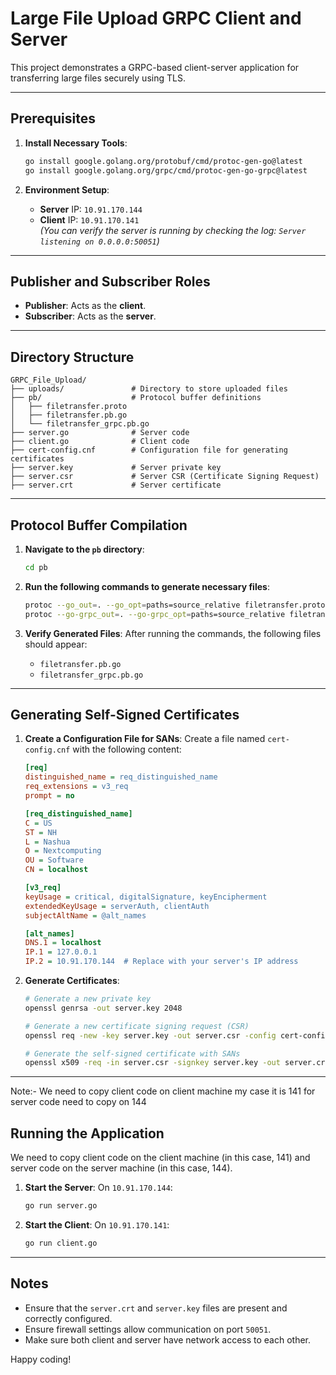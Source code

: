 
# Large File Upload GRPC Client and Server

This project demonstrates a GRPC-based client-server application for transferring large files securely using TLS.

---

## Prerequisites

1. **Install Necessary Tools**:
   ```bash
   go install google.golang.org/protobuf/cmd/protoc-gen-go@latest
   go install google.golang.org/grpc/cmd/protoc-gen-go-grpc@latest
   ```

2. **Environment Setup**:
   - **Server** IP: `10.91.170.144`  
   - **Client** IP: `10.91.170.141`  
   *(You can verify the server is running by checking the log: `Server listening on 0.0.0.0:50051`)*

---

## Publisher and Subscriber Roles

- **Publisher**: Acts as the **client**.  
- **Subscriber**: Acts as the **server**.

---

## Directory Structure

```plaintext
GRPC_File_Upload/
├── uploads/               # Directory to store uploaded files
├── pb/                    # Protocol buffer definitions
│   ├── filetransfer.proto
│   ├── filetransfer.pb.go
│   └── filetransfer_grpc.pb.go
├── server.go              # Server code
├── client.go              # Client code
├── cert-config.cnf        # Configuration file for generating certificates
├── server.key             # Server private key
├── server.csr             # Server CSR (Certificate Signing Request)
├── server.crt             # Server certificate
```

---

## Protocol Buffer Compilation

1. **Navigate to the `pb` directory**:
   ```bash
   cd pb
   ```

2. **Run the following commands to generate necessary files**:
   ```bash
   protoc --go_out=. --go_opt=paths=source_relative filetransfer.proto
   protoc --go-grpc_out=. --go-grpc_opt=paths=source_relative filetransfer.proto
   ```

3. **Verify Generated Files**:
   After running the commands, the following files should appear:
   - `filetransfer.pb.go`
   - `filetransfer_grpc.pb.go`

---

## Generating Self-Signed Certificates

1. **Create a Configuration File for SANs**:
   Create a file named `cert-config.cnf` with the following content:

   ```ini
   [req]
   distinguished_name = req_distinguished_name
   req_extensions = v3_req
   prompt = no

   [req_distinguished_name]
   C = US
   ST = NH
   L = Nashua
   O = Nextcomputing
   OU = Software
   CN = localhost

   [v3_req]
   keyUsage = critical, digitalSignature, keyEncipherment
   extendedKeyUsage = serverAuth, clientAuth
   subjectAltName = @alt_names

   [alt_names]
   DNS.1 = localhost
   IP.1 = 127.0.0.1
   IP.2 = 10.91.170.144  # Replace with your server's IP address
   ```

2. **Generate Certificates**:
   ```bash
   # Generate a new private key
   openssl genrsa -out server.key 2048

   # Generate a new certificate signing request (CSR)
   openssl req -new -key server.key -out server.csr -config cert-config.cnf

   # Generate the self-signed certificate with SANs
   openssl x509 -req -in server.csr -signkey server.key -out server.crt -days 365 -extensions v3_req -extfile cert-config.cnf
   ```

---
Note:-
We need to copy client code on client machine my case it is 141
for server code need to copy on 144 

## Running the Application

We need to copy client code on the client machine (in this case, 141)
and server code on the server machine (in this case, 144).

1. **Start the Server**:
   On `10.91.170.144`:
   ```bash
   go run server.go
   ```

2. **Start the Client**:
   On `10.91.170.141`:
   ```bash
   go run client.go
   ```

---

## Notes

- Ensure that the `server.crt` and `server.key` files are present and correctly configured.
- Ensure firewall settings allow communication on port `50051`.
- Make sure both client and server have network access to each other.

Happy coding!
